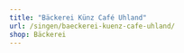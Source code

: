 ```yaml
---
title: "Bäckerei Künz Café Uhland"
url: /singen/baeckerei-kuenz-cafe-uhland/
shop: Bäckerei
---
```

